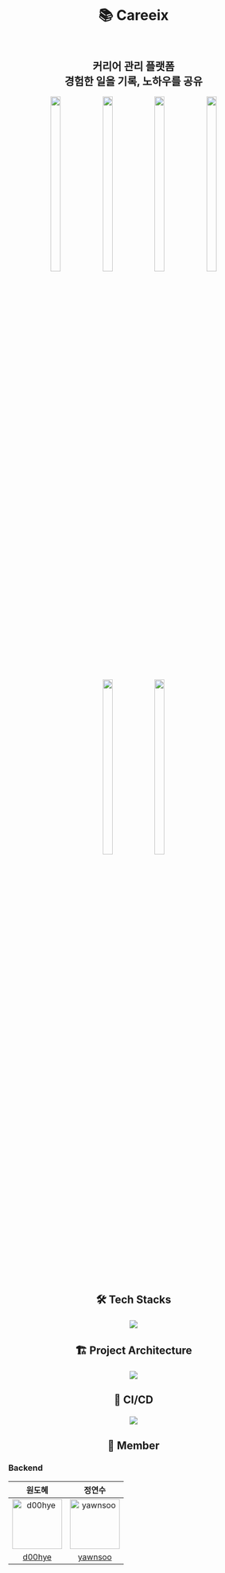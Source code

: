 # <p align="center"> :books: Careeix <p>

<p align="center"><img src=""/><p>
  
<div align="center"><h2>커리어 관리 플랫폼 <br>
                                   경험한 일을 기록, 노하우를 공유 <br></h2></div>
                                    
<p align="center">
<img src="https://user-images.githubusercontent.com/75851930/201566957-c9a3b567-5b97-44ca-88c7-96cebd5ef5d3.png" width="20%" height="30%">
<img src="https://user-images.githubusercontent.com/75851930/201566975-fcbf5a34-b036-4a2d-b062-6eb65c884669.png" width="20%" height="30%">
<img src="https://user-images.githubusercontent.com/75851930/201566987-ca9b5c11-77d3-4b05-824c-b83bdb2434c1.png" width="20%" height="30%">
<img src="https://user-images.githubusercontent.com/75851930/201567003-82a79392-d11f-4190-b529-7724ba6532cd.png" width="20%" height="30%">
<img src="https://user-images.githubusercontent.com/75851930/201567011-39280103-45b0-4729-befe-39ebeb30a016.png" width="20%" height="30%">
<img src="https://user-images.githubusercontent.com/75851930/201567019-0bb9c4b1-d89e-414e-8a17-dae2da6fe747.png" width="20%" height="30%">
</p>
<br>


## <p align="center"> 🛠 Tech Stacks </p>

<p align="center"><img src="https://user-images.githubusercontent.com/75851930/201431259-7fda3360-5947-4487-a6de-63924c80668a.jpg"/><p>

## <p align="center"> 🏗 Project Architecture </p>

<p align="center"><img src="https://user-images.githubusercontent.com/75851930/201436148-354a54f0-3d07-4cbe-adf9-8fe32784e870.jpg"/><p>

## <p align="center"> 🚀 CI/CD </p>

<p align="center"><img src="https://user-images.githubusercontent.com/61726631/168770122-3a8965c6-130d-4d72-b258-5ff6287bcd54.jpg"/><p>
  
## <p align="center"> 🌈 Member</p>

### Backend
|원도혜|정연수|
|:-:|:-:|
|<img src="https://avatars.githubusercontent.com/u/75851930?v=4" alt="d00hye" width="100" height="100">|<img src="https://avatars.githubusercontent.com/u/54070738?v=4" alt="yawnsoo" width="100" height="100">|
|[d00hye](https://github.com/d00hye)|[yawnsoo](https://github.com/yawnsoo)|
